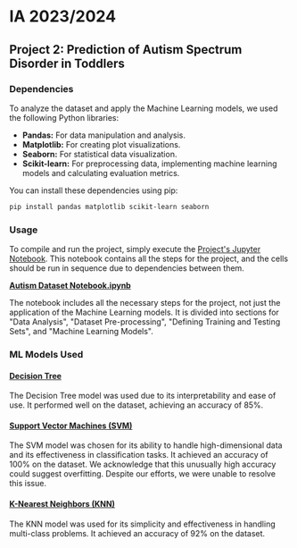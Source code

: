 # IA 2023/2024

## Project 2: Prediction of Autism Spectrum Disorder in Toddlers

### Dependencies

To analyze the dataset and apply the Machine Learning models, we used the following Python libraries:

* **Pandas:** For data manipulation and analysis.
* **Matplotlib:** For creating plot visualizations.
* **Seaborn:** For statistical data visualization.
* **Scikit-learn:** For preprocessing data, implementing machine learning models and calculating evaluation metrics.

You can install these dependencies using pip:

```bash
pip install pandas matplotlib scikit-learn seaborn
```

### Usage

To compile and run the project, simply execute the [Project's Jupyter Notebook](Autism&#32;Dataset&#32;Notebook.ipynb). This notebook contains all the steps for the project, and the cells should be run in sequence due to dependencies between them.

**[Autism Dataset Notebook.ipynb](Autism&#32;Dataset&#32;Notebook.ipynb)**

The notebook includes all the necessary steps for the project, not just the application of the Machine Learning models. It is divided into sections for "Data Analysis", "Dataset Pre-processing", "Defining Training and Testing Sets", and "Machine Learning Models".

### ML Models Used

#### [Decision Tree](./Autism%20Dataset%20Notebook.ipynb#Decision-Tree)

The Decision Tree model was used due to its interpretability and ease of use. It performed well on the dataset, achieving an accuracy of 85%.


#### [Support Vector Machines (SVM)](./Autism%20Dataset%20Notebook.ipynb#SVM-(Support-Vector-Machines))

The SVM model was chosen for its ability to handle high-dimensional data and its effectiveness in classification tasks. It achieved an accuracy of 100% on the dataset. We acknowledge that this unusually high accuracy could suggest overfitting. Despite our efforts, we were unable to resolve this issue.


#### [K-Nearest Neighbors (KNN)](./Autism%20Dataset%20Notebook.ipynb#K-Nearest-Neighbors-(KNN))

The KNN model was used for its simplicity and effectiveness in handling multi-class problems. It achieved an accuracy of 92% on the dataset.


